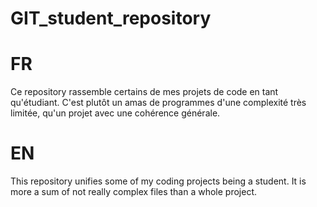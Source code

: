 # GIT_student_repository


# FR
Ce repository rassemble certains de mes projets de code en tant qu'étudiant. C'est plutôt un amas de programmes d'une complexité très limitée, qu'un projet avec une cohérence générale.


# EN
This repository unifies some of my coding projects being a student. It is more a sum of not really complex files than a whole project.
